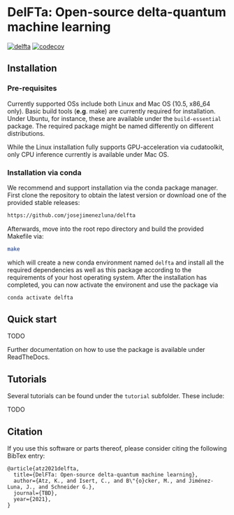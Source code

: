 # DelFTa: Open-source delta-quantum machine learning

[![delfta](https://github.com/josejimenezluna/delfta/actions/workflows/build.yml/badge.svg)](https://github.com/josejimenezluna/delfta/actions/workflows/build.yml)
[![codecov](https://codecov.io/gh/josejimenezluna/delfta/branch/master/graph/badge.svg?token=9Q39OU5VR0)](https://codecov.io/gh/josejimenezluna/delfta)

## Installation

### Pre-requisites

Currently supported OSs include both Linux and Mac OS (10.5, x86_64 only). Basic build tools (__e.g__. make) are currently required for installation. Under Ubuntu, for instance, these are available under the `build-essential` package. The required package might be named differently on different distributions.

While the Linux installation fully supports GPU-acceleration via cudatoolkit, only CPU inference currently is available under Mac OS.

### Installation via conda

We recommend and support installation via the conda package manager. First clone the repository to obtain the latest version or download one of the provided stable releases:

```bash
https://github.com/josejimenezluna/delfta
```

Afterwards, move into the root repo directory and build the provided Makefile via:

```bash
make
```

which will create a new conda environment named `delfta` and install all the required dependencies as well as this package according to the requirements of your host operating system. After the installation has completed, you can now activate the environent and use the package via

```bash
conda activate delfta
```


## Quick start

TODO

Further documentation on how to use the package is available under ReadTheDocs.

## Tutorials

Several tutorials can be found under the `tutorial` subfolder. These include:

TODO

## Citation

If you use this software or parts thereof, please consider citing the following BibTex entry:

```
@article{atz2021delfta,
  title={DelFTa: Open-source delta-quantum machine learning},
  author={Atz, K., and Isert, C., and B\"{o}cker, M., and Jiménez-Luna, J., and Schneider G.},
  journal={TBD},
  year={2021},
}
```